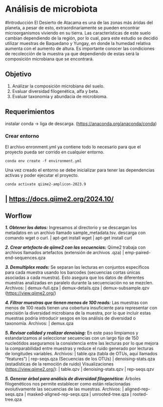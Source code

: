 # **Análisis de microbiota**

#Introducción
El Desierto de Atacama es una de las zonas más áridas del planeta, a pesar de esto, extraordinariamente se pueden encontrar microorganismos viviendo en su tierra. Las características de este suelo cambian dependiendo de la región, por lo cual, para este estudio se decidió utilizar muestras de Baquedano y Yungay, en donde la humedad relativa aumenta con el aumento de altura. Es importante conocer las condiciones de recolección de la muestra ya que dependiendo de estas será la composición microbiana que se encontrará. 

## Objetivo
1. Análizar la composición microbiana del suelo.
2. Evaluar diversidad filogenética, alfa y beta.
3. Evaluar taxonomía y abundacia de microbioma.

## Requerimientos 
instalar conda -> liga de descarga. (https://anaconda.org/anaconda/conda) 
### Crear entorno 
El archivo enronment.yml ya contiene todo lo necesario para que el proyecto pueda ser corrido en cualquier entorno. 

`conda env create -f environment.yml `

Una vez creado el entorno se debe inicializar para tener las dependencias activas y poder ejecutar el proyecto. 

`conda activate qiime2-amplicon-2023.9`

| https://docs.qiime2.org/2024.10/ 
---

## Worflow 
**_1. Obtener los datos:_** 
Ingresamos al directorio y se descargan los metadatos en un archivo llamado sample_metadata.tsv. 
descarga con comando wget o curl. 
| apt-get install wget
| apt-get install curl

**_2. Crear artefacto de qiime2 con las secuencias:_** 
Qiime2 trabaja con archivos llamados artefactos (extensión de archivos .qza)
| emp-paired-end-sequences.qza

**_3. Demultiplex reads:_** 
Se separan las lecturas en conjuntos específicos para cada muestra usando los barcodes (secuencias cortas únicas asociadas a cada muestra). Esto asegura que los datos de diferentes muestras analizadas en paralelo durante la secuenciación no se mezclen. 
Archivos:
| demux-full.qza
| demux-details.qza
| demux-subsample.qzv (https://view.qiime2.org/)

**_4.  Filtrar muestras que tienen menos de 100 reads:_** 
Las muestras con menos de 100 reads tienen una cobertura insuficiente para representar con precisión la diversidad microbiana de la muestra, por lo que incluir estas muestras podría introducir sesgos en los análisis de diversidad o taxonomía.
Archivos:
| demux.qza
 
**_5. Revisar calidad y realizar denoising:_** 
En este paso limpiamos y estandarizamos al seleccionar secuencias con un largo fijo de 150 nucleótidos aseguramos la consistencia entre las lecturas por lo que mejora la comparabilidad entre muestras y reduce el ruido generado por lecturas de longitudes variables.
Archivos:
| table.qza (tabla de OTUs, aquí llamados “features”) 
| rep-seqs.qza (Secuencias de los OTUs)
| denoising-stats.qza (estadísticas de la remoción de ruido)
Visualizaciones (https://view.qiime2.org/):
| table.qzv
| denoising-stats.qzv
| rep-seqs.qzv

**_5. Generar árbol para análisis de diversidad filogenética:_**
Árboles filogenéticos nos permite establecer como están relacionadas evolutivamente las secuencias de las muestras.
Archivos: 
| aligned-rep-seqs.qza
| masked-aligned-rep-seqs.qza
| unrooted-tree.qza
| rooted-tree.qza

